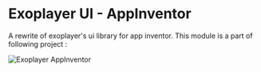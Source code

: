 # Exoplayer UI - AppInventor

A rewrite of exoplayer's ui library for app inventor. This module is a part of following project :

![Exoplayer AppInventor](https://github.com/zainulhassan815/exoplayer-appinventor)